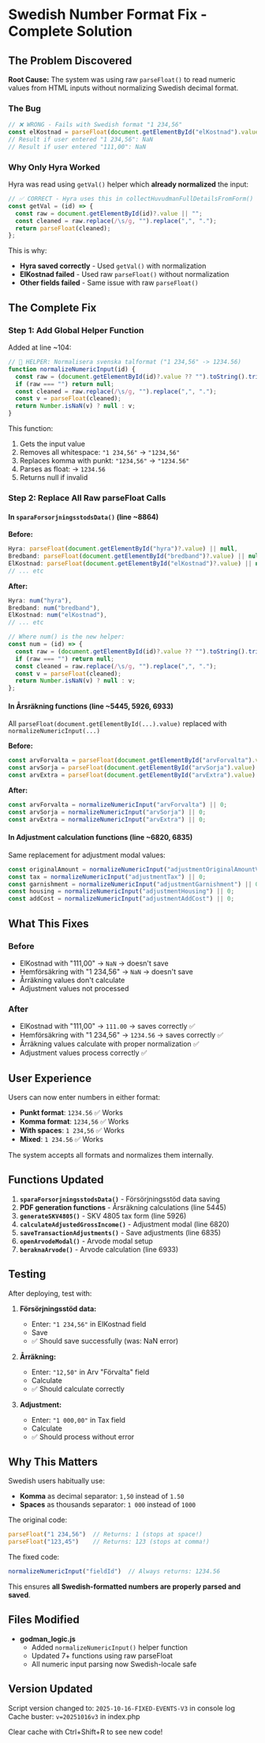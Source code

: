 # Swedish Number Format Fix - Complete Solution

## The Problem Discovered

**Root Cause:** The system was using raw `parseFloat()` to read numeric values from HTML inputs without normalizing Swedish decimal format.

### The Bug
```javascript
// ❌ WRONG - Fails with Swedish format "1 234,56"
const elKostnad = parseFloat(document.getElementById("elKostnad").value);
// Result if user entered "1 234,56": NaN
// Result if user entered "111,00": NaN
```

### Why Only Hyra Worked
Hyra was read using `getVal()` helper which **already normalized** the input:
```javascript
// ✅ CORRECT - Hyra uses this in collectHuvudmanFullDetailsFromForm()
const getVal = (id) => {
  const raw = document.getElementById(id)?.value || "";
  const cleaned = raw.replace(/\s/g, "").replace(",", ".");
  return parseFloat(cleaned);
};
```

This is why:
- **Hyra saved correctly** - Used `getVal()` with normalization
- **ElKostnad failed** - Used raw `parseFloat()` without normalization
- **Other fields failed** - Same issue with raw `parseFloat()`

## The Complete Fix

### Step 1: Add Global Helper Function

Added at line ~104:
```javascript
// 🔧 HELPER: Normalisera svenska talformat ("1 234,56" -> 1234.56)
function normalizeNumericInput(id) {
  const raw = (document.getElementById(id)?.value ?? "").toString().trim();
  if (raw === "") return null;
  const cleaned = raw.replace(/\s/g, "").replace(",", ".");
  const v = parseFloat(cleaned);
  return Number.isNaN(v) ? null : v;
}
```

This function:
1. Gets the input value
2. Removes all whitespace: `"1 234,56"` → `"1234,56"`
3. Replaces komma with punkt: `"1234,56"` → `"1234.56"`
4. Parses as float: → `1234.56`
5. Returns null if invalid

### Step 2: Replace All Raw parseFloat Calls

#### In `sparaForsorjningsstodsData()` (line ~8864)

**Before:**
```javascript
Hyra: parseFloat(document.getElementById("hyra")?.value) || null,
Bredband: parseFloat(document.getElementById("bredband")?.value) || null,
ElKostnad: parseFloat(document.getElementById("elKostnad")?.value) || null,
// ... etc
```

**After:**
```javascript
Hyra: num("hyra"),
Bredband: num("bredband"),
ElKostnad: num("elKostnad"),
// ... etc

// Where num() is the new helper:
const num = (id) => {
  const raw = (document.getElementById(id)?.value ?? "").toString().trim();
  if (raw === "") return null;
  const cleaned = raw.replace(/\s/g, "").replace(",", ".");
  const v = parseFloat(cleaned);
  return Number.isNaN(v) ? null : v;
};
```

#### In Årsräkning functions (line ~5445, 5926, 6933)

All `parseFloat(document.getElementById(...).value)` replaced with `normalizeNumericInput(...)`

**Before:**
```javascript
const arvForvalta = parseFloat(document.getElementById("arvForvalta").value) || 0;
const arvSorja = parseFloat(document.getElementById("arvSorja").value) || 0;
const arvExtra = parseFloat(document.getElementById("arvExtra").value) || 0;
```

**After:**
```javascript
const arvForvalta = normalizeNumericInput("arvForvalta") || 0;
const arvSorja = normalizeNumericInput("arvSorja") || 0;
const arvExtra = normalizeNumericInput("arvExtra") || 0;
```

#### In Adjustment calculation functions (line ~6820, 6835)

Same replacement for adjustment modal values:
```javascript
const originalAmount = normalizeNumericInput("adjustmentOriginalAmountValue") || 0;
const tax = normalizeNumericInput("adjustmentTax") || 0;
const garnishment = normalizeNumericInput("adjustmentGarnishment") || 0;
const housing = normalizeNumericInput("adjustmentHousing") || 0;
const addCost = normalizeNumericInput("adjustmentAddCost") || 0;
```

## What This Fixes

### Before
- ElKostnad with "111,00" → `NaN` → doesn't save
- Hemförsäkring with "1 234,56" → `NaN` → doesn't save
- Årräkning values don't calculate
- Adjustment values not processed

### After
- ElKostnad with "111,00" → `111.00` → saves correctly ✅
- Hemförsäkring with "1 234,56" → `1234.56` → saves correctly ✅
- Årräkning values calculate with proper normalization ✅
- Adjustment values process correctly ✅

## User Experience

Users can now enter numbers in either format:
- **Punkt format**: `1234.56` ✅ Works
- **Komma format**: `1234,56` ✅ Works
- **With spaces**: `1 234,56` ✅ Works
- **Mixed**: `1 234.56` ✅ Works

The system accepts all formats and normalizes them internally.

## Functions Updated

1. **`sparaForsorjningsstodsData()`** - Försörjningsstöd data saving
2. **PDF generation functions** - Årsräkning calculations (line 5445)
3. **`generateSKV4805()`** - SKV 4805 tax form (line 5926)
4. **`calculateAdjustedGrossIncome()`** - Adjustment modal (line 6820)
5. **`saveTransactionAdjustments()`** - Save adjustments (line 6835)
6. **`openArvodeModal()`** - Arvode modal setup
7. **`beraknaArvode()`** - Arvode calculation (line 6933)

## Testing

After deploying, test with:

1. **Försörjningsstöd data:**
   - Enter: `"1 234,56"` in ElKostnad field
   - Save
   - ✅ Should save successfully (was: NaN error)

2. **Årräkning:** 
   - Enter: `"12,50"` in Arv "Förvalta" field
   - Calculate
   - ✅ Should calculate correctly

3. **Adjustment:**
   - Enter: `"1 000,00"` in Tax field
   - Calculate
   - ✅ Should process without error

## Why This Matters

Swedish users habitually use:
- **Komma** as decimal separator: `1,50` instead of `1.50`
- **Spaces** as thousands separator: `1 000` instead of `1000`

The original code:
```javascript
parseFloat("1 234,56")  // Returns: 1 (stops at space!)
parseFloat("123,45")    // Returns: 123 (stops at comma!)
```

The fixed code:
```javascript
normalizeNumericInput("fieldId")  // Always returns: 1234.56
```

This ensures **all Swedish-formatted numbers are properly parsed and saved**.

## Files Modified

- **godman_logic.js**
  - Added `normalizeNumericInput()` helper function
  - Updated 7+ functions using raw parseFloat
  - All numeric input parsing now Swedish-locale safe

## Version Updated

Script version changed to: `2025-10-16-FIXED-EVENTS-V3` in console log
Cache buster: `v=20251016v3` in index.php

Clear cache with Ctrl+Shift+R to see new code!
